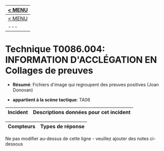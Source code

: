 |[< MENU](../README.md)|
|---|
|[< MENU](../../README.md)|
|---|
# Technique T0086.004: INFORMATION D'ACCLÉGATION EN Collages de preuves

* **Résumé**: Fichiers d'image qui regroupent des preuves positives (Joan Donovan)

* **appartient à la scène tactique**: TA06


|Incident |Descriptions données pour cet incident |
|-------- |-------------------- |



|Compteurs |Types de réponse |
|-------- |-------------- |


Ne pas modifier au-dessus de cette ligne - veuillez ajouter des notes ci-dessous